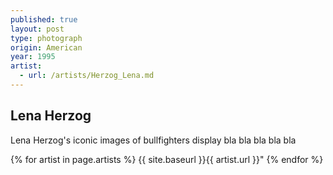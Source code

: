 ```yaml
---
published: true
layout: post
type: photograph
origin: American
year: 1995
artist:
  - url: /artists/Herzog_Lena.md
---
```

## Lena Herzog
Lena Herzog's iconic images of bullfighters display bla bla bla bla bla

{% for artist in page.artists %}
{{ site.baseurl }}{{ artist.url }}"
{% endfor %}

